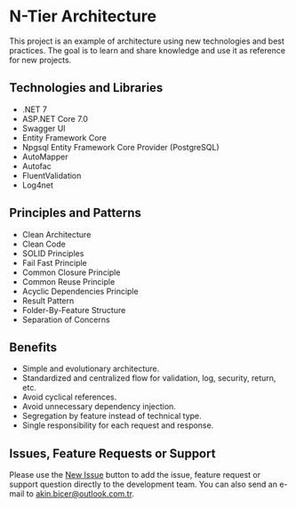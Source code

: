 # **N-Tier Architecture**
This project is an example of architecture using new technologies and best practices. The goal is to learn and share knowledge and use it as reference for new projects.

## Technologies and Libraries
- .NET 7
- ASP.NET Core 7.0
- Swagger UI
- Entity Framework Core
- Npgsql Entity Framework Core Provider (PostgreSQL)
- AutoMapper
- Autofac
- FluentValidation
- Log4net

## Principles and Patterns
- Clean Architecture
- Clean Code
- SOLID Principles
- Fail Fast Principle
- Common Closure Principle
- Common Reuse Principle
- Acyclic Dependencies Principle
- Result Pattern
- Folder-By-Feature Structure
- Separation of Concerns

## Benefits
- Simple and evolutionary architecture.
- Standardized and centralized flow for validation, log, security, return, etc.
- Avoid cyclical references.
- Avoid unnecessary dependency injection.
- Segregation by feature instead of technical type.
- Single responsibility for each request and response.

## Issues, Feature Requests or Support
Please use the [New Issue](https://github.com/akinbicer/n-tier-architecture/issues/new) button to add the issue, feature request or support question directly to the development team. You can also send an e-mail to akin.bicer@outlook.com.tr. 

